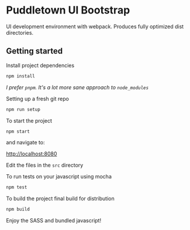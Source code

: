 # Puddletown UI Bootstrap

UI development environment with webpack. Produces fully optimized dist directories.

## Getting started

Install project dependencies

```bash
npm install
```

_I prefer `pnpm`. It's a lot more sane approach to `node_modules`_

Setting up a fresh git repo

```bash
npm run setup
```

To start the project

```bash
npm start
```

and navigate to:

<http://localhost:8080>

Edit the files in the `src` directory

To run tests on your javascript using mocha

```bash
npm test
```

To build the project final build for distribution

```bash
npm build
```

Enjoy the SASS and bundled javascript!
